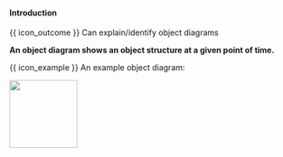 <div id="title">

#### Introduction

</div>

<span id="prereqs"></span>

<span id="outcomes">{{ icon_outcome }} Can explain/identify object diagrams</span>

<div id="body">

**An object diagram shows an object structure at a given point of time.**

<box>

{{ icon_example }} An example object diagram:

<img src="{{baseUrl}}/modeling/modelingStructures/ooStructures/images/objectDiagram.png" height="120" />

</box>


</div>

<div id="extras">
</div>